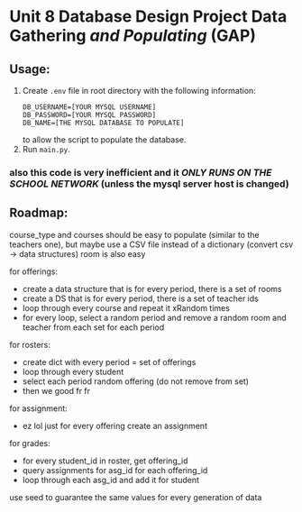 # Unit 8 Database Design Project Data Gathering _and Populating_ (GAP)

## Usage:
1. Create `.env` file in root directory with the following information:
    ```text
    DB_USERNAME=[YOUR MYSQL USERNAME]
    DB_PASSWORD=[YOUR MYSQL PASSWORD]
    DB_NAME=[THE MYSQL DATABASE TO POPULATE]
    ```
    to allow the script to populate the database.
2. Run `main.py`.

### also this code is very inefficient and it _ONLY RUNS ON THE SCHOOL NETWORK_ (unless the mysql server host is changed)

## Roadmap:
course_type and courses should be easy to populate (similar to the teachers one), but maybe use a CSV file instead of a dictionary (convert csv -> data structures)
room is also easy


for offerings:
- create a data structure that is for every period, there is a set of rooms
- create a DS that is for every period, there is a set of teacher ids
- loop through every course and repeat it xRandom times
- for every loop, select a random period and remove a random room and teacher from each set for each period

for rosters:
- create dict with every period = set of offerings
- loop through every student
- select each period random offering (do not remove from set)
- then we good fr fr

for assignment:
- ez lol just for every offering create an assignment

for grades:
- for every student_id in roster, get offering_id
- query assignments for asg_id for each offering_id
- loop through each asg_id and add it for student

use seed to guarantee the same values for every generation of data
